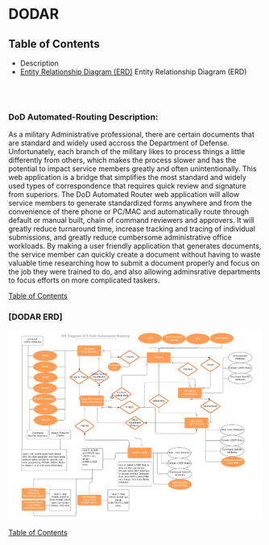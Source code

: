 # DODAR

## Table of Contents
- Description
- [ Entity Relationship Diagram (ERD)](https://github.com/johnathancurtis/DoD-AutoRoute/blob/main/README.md#dodar-erd) Entity Relationship Diagram (ERD)

<br><br>

### DoD Automated-Routing Description:

As a military Administrative professional, there are certain documents that are standard and widely used accross the Department of Defense. Unfortunately, each branch of the military likes to process things a little differently from others, which makes the process slower and has the potential to impact service members greatly and often unintentionally. This web application is a bridge that simplifies the most standard and widely used types of correspondence that requires quick review and signature from superiors. The DoD Automated Router web application will allow service members to generate standardized forms anywhere and from the convenience of there phone or PC/MAC and automatically route through default or manual built, chain of command reviewers and approvers. It will greatly reduce turnaround time, increase tracking and tracing of individual submissions, and greatly reduce cumbersome administrative office workloads. By making a user friendly application that generates documents, the service member can quickly create a document without having to waste valuable time researching how to submit a document properly and focus on the job they were trained to do, and also allowing adminsrative departments to focus efforts on more complicated taskers. 

[Table of Contents](https://github.com/johnathancurtis/DoD-AutoRoute/blob/main/README.md#table-of-contents)

### [DODAR ERD]
![Dod Automated Router](DODAR-ERD.jpeg) 

[Table of Contents](https://github.com/johnathancurtis/DoD-AutoRoute/blob/main/README.md#table-of-contents)
